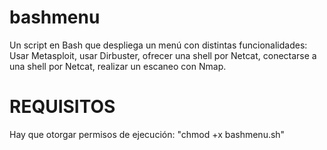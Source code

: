 # bashmenu


Un script en Bash que despliega un menú con distintas funcionalidades: Usar Metasploit, usar Dirbuster, ofrecer una shell por Netcat, conectarse a una shell por Netcat, realizar un escaneo con Nmap.

REQUISITOS
======

Hay que otorgar permisos de ejecución: "chmod +x bashmenu.sh"
